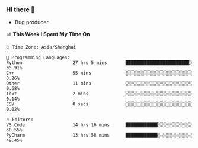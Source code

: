 ### Hi there 👋
* Bug producer
<!--START_SECTION:waka-->
📊 **This Week I Spent My Time On** 

```text
⌚︎ Time Zone: Asia/Shanghai

💬 Programming Languages: 
Python                   27 hrs 5 mins       ████████████████████████░   95.91% 
C++                      55 mins             ░░░░░░░░░░░░░░░░░░░░░░░░░   3.26% 
Other                    11 mins             ░░░░░░░░░░░░░░░░░░░░░░░░░   0.68% 
Text                     2 mins              ░░░░░░░░░░░░░░░░░░░░░░░░░   0.14% 
CSV                      0 secs              ░░░░░░░░░░░░░░░░░░░░░░░░░   0.02%

🔥 Editors: 
VS Code                  14 hrs 16 mins      ████████████░░░░░░░░░░░░░   50.55% 
PyCharm                  13 hrs 58 mins      ████████████░░░░░░░░░░░░░   49.45%

```


<!--END_SECTION:waka-->
